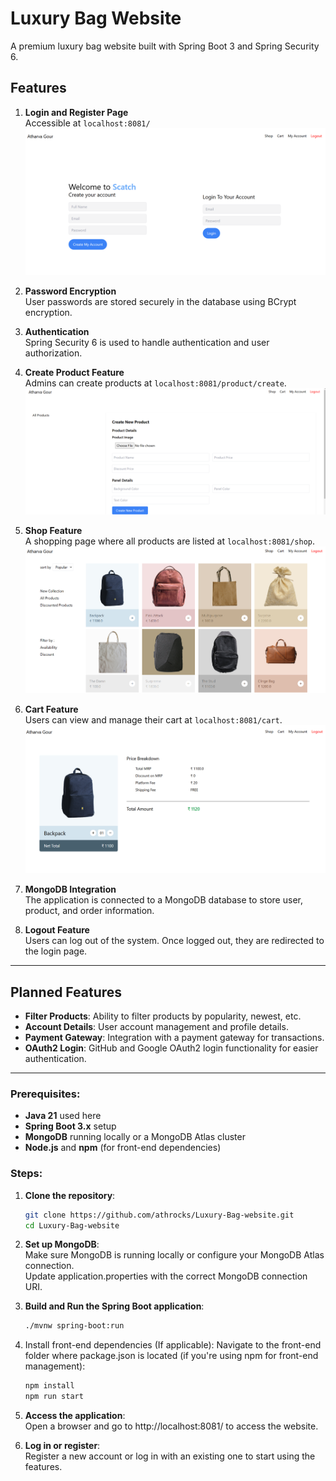 # Luxury Bag Website

A premium luxury bag website built with Spring Boot 3 and Spring Security 6.

## Features

1. **Login and Register Page**  
   Accessible at `localhost:8081/`  
   ![Login and Register](src/main/resources/static/images/indexPage.png)  

2. **Password Encryption**  
   User passwords are stored securely in the database using BCrypt encryption.  

3. **Authentication**  
   Spring Security 6 is used to handle authentication and user authorization.  

4. **Create Product Feature**  
   Admins can create products at `localhost:8081/product/create`.  
   ![Create Product](src/main/resources/static/images/CreateProductPage.png)  

5. **Shop Feature**  
   A shopping page where all products are listed at `localhost:8081/shop`.  
   ![Shop](src/main/resources/static/images/ShopPage.png)  

6. **Cart Feature**  
   Users can view and manage their cart at `localhost:8081/cart`.  
   ![Cart](/src/main/resources/static/images/CartPage.png)

7. **MongoDB Integration**  
   The application is connected to a MongoDB database to store user, product, and order information.

8. **Logout Feature**    
   Users can log out of the system. Once logged out, they are redirected to the login page.

---

## Planned Features

- **Filter Products**: Ability to filter products by popularity, newest, etc.
- **Account Details**: User account management and profile details.
- **Payment Gateway**: Integration with a payment gateway for transactions.
- **OAuth2 Login**: GitHub and Google OAuth2 login functionality for easier authentication.

---

### Prerequisites:
- **Java 21** used here
- **Spring Boot 3.x** setup
- **MongoDB** running locally or a MongoDB Atlas cluster
- **Node.js** and **npm** (for front-end dependencies)

### Steps:
1. **Clone the repository**:  
   ```bash
   git clone https://github.com/athrocks/Luxury-Bag-website.git
   cd Luxury-Bag-website
   ```
2. **Set up MongoDB**:  
   Make sure MongoDB is running locally or configure your MongoDB Atlas connection.  
   Update application.properties with the correct MongoDB connection URI.  
3. **Build and Run the Spring Boot application**:
   ```bash
   ./mvnw spring-boot:run
   ```
4. Install front-end dependencies (If applicable): Navigate to the front-end folder where package.json is located (if you're using npm for front-end management):  

   ```bash
   npm install
   npm run start
   ```
5. **Access the application**:  
   Open a browser and go to http://localhost:8081/ to access the website.

6. **Log in or register**:   
Register a new account or log in with an existing one to start using the features.

